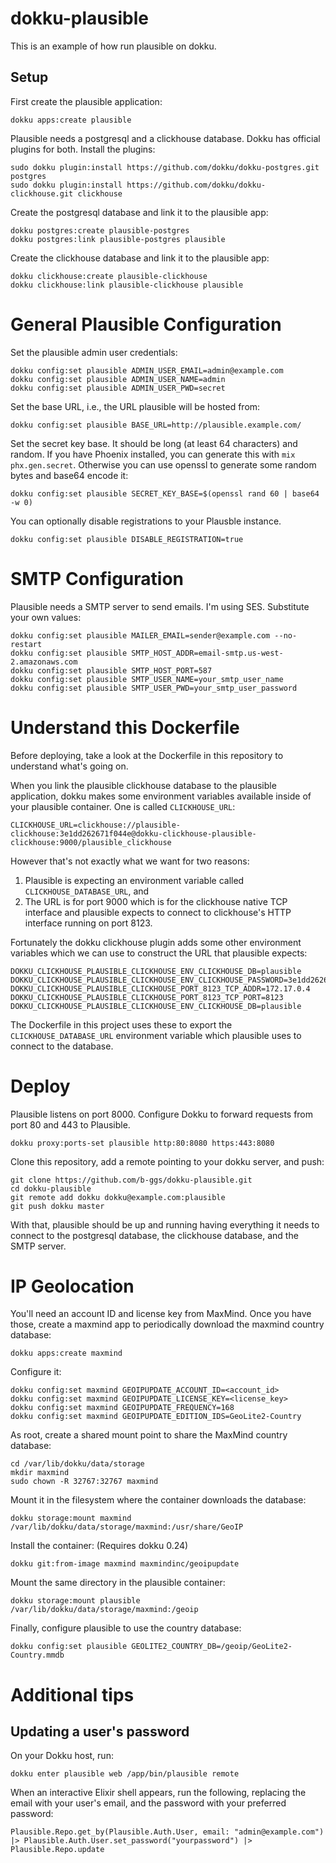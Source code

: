 # dokku-plausible

This is an example of how run plausible on dokku.

## Setup

First create the plausible application:

    dokku apps:create plausible

Plausible needs a postgresql and a clickhouse database. Dokku has official
plugins for both. Install the plugins:

    sudo dokku plugin:install https://github.com/dokku/dokku-postgres.git postgres
    sudo dokku plugin:install https://github.com/dokku/dokku-clickhouse.git clickhouse

Create the postgresql database and link it to the plausible app:

    dokku postgres:create plausible-postgres
    dokku postgres:link plausible-postgres plausible

Create the clickhouse database and link it to the plausible app:

    dokku clickhouse:create plausible-clickhouse
    dokku clickhouse:link plausible-clickhouse plausible

# General Plausible Configuration

Set the plausible admin user credentials:

    dokku config:set plausible ADMIN_USER_EMAIL=admin@example.com
    dokku config:set plausible ADMIN_USER_NAME=admin
    dokku config:set plausible ADMIN_USER_PWD=secret

Set the base URL, i.e., the URL plausible will be hosted from:

    dokku config:set plausible BASE_URL=http://plausible.example.com/

Set the secret key base. It should be long (at least 64 characters) and
random. If you have Phoenix installed, you can generate this with `mix phx.gen.secret`. Otherwise you can use openssl to generate some random bytes
and base64 encode it:

    dokku config:set plausible SECRET_KEY_BASE=$(openssl rand 60 | base64 -w 0)

You can optionally disable registrations to your Plausble instance.

    dokku config:set plausible DISABLE_REGISTRATION=true

# SMTP Configuration

Plausible needs a SMTP server to send emails. I'm using SES. Substitute your
own values:

    dokku config:set plausible MAILER_EMAIL=sender@example.com --no-restart
    dokku config:set plausible SMTP_HOST_ADDR=email-smtp.us-west-2.amazonaws.com
    dokku config:set plausible SMTP_HOST_PORT=587
    dokku config:set plausible SMTP_USER_NAME=your_smtp_user_name
    dokku config:set plausible SMTP_USER_PWD=your_smtp_user_password

# Understand this Dockerfile

Before deploying, take a look at the Dockerfile in this repository to
understand what's going on.

When you link the plausible clickhouse database to the plausible application,
dokku makes some environment variables available inside of your plausible
container. One is called `CLICKHOUSE_URL`:

    CLICKHOUSE_URL=clickhouse://plausible-clickhouse:3e1dd262671f044e@dokku-clickhouse-plausible-clickhouse:9000/plausible_clickhouse

However that's not exactly what we want for two reasons:

1. Plausible is expecting an environment variable called
   `CLICKHOUSE_DATABASE_URL`, and
2. The URL is for port 9000 which is for the clickhouse native TCP interface
   and plausible expects to connect to clickhouse's HTTP interface running on
   port 8123.

Fortunately the dokku clickhouse plugin adds some other environment variables
which we can use to construct the URL that plausible expects:

    DOKKU_CLICKHOUSE_PLAUSIBLE_CLICKHOUSE_ENV_CLICKHOUSE_DB=plausible
    DOKKU_CLICKHOUSE_PLAUSIBLE_CLICKHOUSE_ENV_CLICKHOUSE_PASSWORD=3e1dd262671f044e
    DOKKU_CLICKHOUSE_PLAUSIBLE_CLICKHOUSE_PORT_8123_TCP_ADDR=172.17.0.4
    DOKKU_CLICKHOUSE_PLAUSIBLE_CLICKHOUSE_PORT_8123_TCP_PORT=8123
    DOKKU_CLICKHOUSE_PLAUSIBLE_CLICKHOUSE_ENV_CLICKHOUSE_DB=plausible

The Dockerfile in this project uses these to export the
`CLICKHOUSE_DATABASE_URL` environment variable which plausible uses to connect
to the database.

# Deploy

Plausible listens on port 8000. Configure Dokku to forward requests from port 80 and 443 to Plausible.

    dokku proxy:ports-set plausible http:80:8080 https:443:8080

Clone this repository, add a remote pointing to your dokku server, and push:

    git clone https://github.com/b-ggs/dokku-plausible.git
    cd dokku-plausible
    git remote add dokku dokku@example.com:plausible
    git push dokku master

With that, plausible should be up and running having everything it needs to
connect to the postgresql database, the clickhouse database, and the SMTP
server.

# IP Geolocation

You'll need an account ID and license key from MaxMind. Once you have those,
create a maxmind app to periodically download the maxmind country database:

    dokku apps:create maxmind

Configure it:

    dokku config:set maxmind GEOIPUPDATE_ACCOUNT_ID=<account_id>
    dokku config:set maxmind GEOIPUPDATE_LICENSE_KEY=<license_key>
    dokku config:set maxmind GEOIPUPDATE_FREQUENCY=168
    dokku config:set maxmind GEOIPUPDATE_EDITION_IDS=GeoLite2-Country

As root, create a shared mount point to share the MaxMind country database:

    cd /var/lib/dokku/data/storage
    mkdir maxmind
    sudo chown -R 32767:32767 maxmind

Mount it in the filesystem where the container downloads the database:

    dokku storage:mount maxmind /var/lib/dokku/data/storage/maxmind:/usr/share/GeoIP

Install the container: (Requires dokku 0.24)

    dokku git:from-image maxmind maxmindinc/geoipupdate

Mount the same directory in the plausible container:

    dokku storage:mount plausible /var/lib/dokku/data/storage/maxmind:/geoip

Finally, configure plausible to use the country database:

    dokku config:set plausible GEOLITE2_COUNTRY_DB=/geoip/GeoLite2-Country.mmdb

# Additional tips

## Updating a user's password

On your Dokku host, run:

    dokku enter plausible web /app/bin/plausible remote

When an interactive Elixir shell appears, run the following, replacing the email with your user's email, and the password with your preferred password:

    Plausible.Repo.get_by(Plausible.Auth.User, email: "admin@example.com") |> Plausible.Auth.User.set_password("yourpassword") |> Plausible.Repo.update
